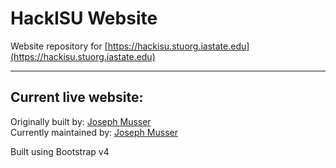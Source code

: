 # HackISU Website

Website repository for [https://hackisu.stuorg.iastate.edu](https://hackisu.stuorg.iastate.edu)

---

## Current live website:

Originally built by: [Joseph Musser](https://github.com/joemussa)<br>
Currently maintained by: [Joseph Musser](https://github.com/joemussa)

Built using Bootstrap v4
